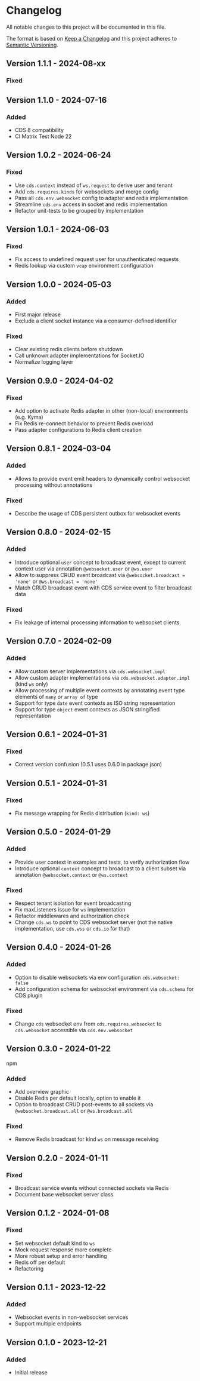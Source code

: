 # Changelog

All notable changes to this project will be documented in this file.

The format is based on [Keep a Changelog](http://keepachangelog.com/en/1.0.0/)
and this project adheres to [Semantic Versioning](http://semver.org/spec/v2.0.0.html).

## Version 1.1.1 - 2024-08-xx

### Fixed

## Version 1.1.0 - 2024-07-16

### Added

- CDS 8 compatibility
- CI Matrix Test Node 22

## Version 1.0.2 - 2024-06-24

### Fixed

- Use `cds.context` instead of `ws.request` to derive user and tenant
- Add `cds.requires.kinds` for websockets and merge config
- Pass all `cds.env.websocket` config to adapter and redis implementation
- Streamline `cds.env` access in socket and redis implementation
- Refactor unit-tests to be grouped by implementation

## Version 1.0.1 - 2024-06-03

### Fixed

- Fix access to undefined request user for unauthenticated requests
- Redis lookup via custom `vcap` environment configuration

## Version 1.0.0 - 2024-05-03

### Added

- First major release
- Exclude a client socket instance via a consumer-defined identifier

### Fixed

- Clear existing redis clients before shutdown
- Call unknown adapter implementations for Socket.IO
- Normalize logging layer

## Version 0.9.0 - 2024-04-02

### Fixed

- Add option to activate Redis adapter in other (non-local) environments (e.g. Kyma)
- Fix Redis re-connect behavior to prevent Redis overload
- Pass adapter configurations to Redis client creation

## Version 0.8.1 - 2024-03-04

### Added

- Allows to provide event emit headers to dynamically control websocket processing without annotations

### Fixed

- Describe the usage of CDS persistent outbox for websocket events

## Version 0.8.0 - 2024-02-15

### Added

- Introduce optional `user` concept to broadcast event, except to current context user via annotation `@websocket.user` or `@ws.user`
- Allow to suppress CRUD event broadcast via `@websocket.broadcast = 'none'` or `@ws.broadcast = 'none'`
- Match CRUD broadcast event with CDS service event to filter broadcast data

### Fixed

- Fix leakage of internal processing information to websocket clients

## Version 0.7.0 - 2024-02-09

### Added

- Allow custom server implementations via `cds.websocket.impl`
- Allow custom adapter implementations via `cds.websocket.adapter.impl` (kind `ws` only)
- Allow processing of multiple event contexts by annotating event type elements of `many` or `array of` type
- Support for type `date` event contexts as ISO string representation
- Support for type `object` event contexts as JSON stringified representation

## Version 0.6.1 - 2024-01-31

### Fixed

- Correct version confusion (0.5.1 uses 0.6.0 in package.json)

## Version 0.5.1 - 2024-01-31

### Fixed

- Fix message wrapping for Redis distribution (`kind: ws`)

## Version 0.5.0 - 2024-01-29

### Added

- Provide user context in examples and tests, to verify authorization flow
- Introduce optional `context` concept to broadcast to a client subset via annotation `@websocket.context` or `@ws.context`

### Fixed

- Respect tenant isolation for event broadcasting
- Fix maxListeners issue for `ws` implementation
- Refactor middlewares and authorization check
- Change `cds.ws` to point to CDS websocket server (not the native implementation, use `cds.wss` or `cds.io` for that)

## Version 0.4.0 - 2024-01-26

### Added

- Option to disable websockets via env configuration `cds.websocket: false`
- Add configuration schema for websocket environment via `cds.schema` for CDS plugin

### Fixed

- Change `cds` websocket env from `cds.requires.websocket` to `cds.websocket` accessible via `cds.env.websocket`

## Version 0.3.0 - 2024-01-22

npm

### Added

- Add overview graphic
- Disable Redis per default locally, option to enable it
- Option to broadcast CRUD post-events to all sockets via `@websocket.broadcast.all` or `@ws.broadcast.all`

### Fixed

- Remove Redis broadcast for kind `ws` on message receiving

## Version 0.2.0 - 2024-01-11

### Fixed

- Broadcast service events without connected sockets via Redis
- Document base websocket server class

## Version 0.1.2 - 2024-01-08

### Fixed

- Set websocket default kind to `ws`
- Mock request response more complete
- More robust setup and error handling
- Redis off per default
- Refactoring

## Version 0.1.1 - 2023-12-22

### Added

- Websocket events in non-websocket services
- Support multiple endpoints

## Version 0.1.0 - 2023-12-21

### Added

- Initial release
